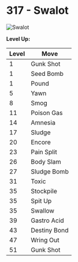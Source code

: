 # 317 - Swalot
![][317]

**Level Up:**

Level | Move
---   | ---
  1   | Gunk Shot
  1   | Seed Bomb
  1   | Pound
  5   | Yawn
  8   | Smog
 11   | Poison Gas
 14   | Amnesia
 17   | Sludge
 20   | Encore
 23   | Pain Split
 26   | Body Slam
 27   | Sludge Bomb
 31   | Toxic
 35   | Stockpile
 35   | Spit Up
 35   | Swallow
 39   | Gastro Acid
 43   | Destiny Bond
 47   | Wring Out
 51   | Gunk Shot



[317]: https://raw.githubusercontent.com/PokeAPI/sprites/master/sprites/pokemon/317.png "Swalot"
